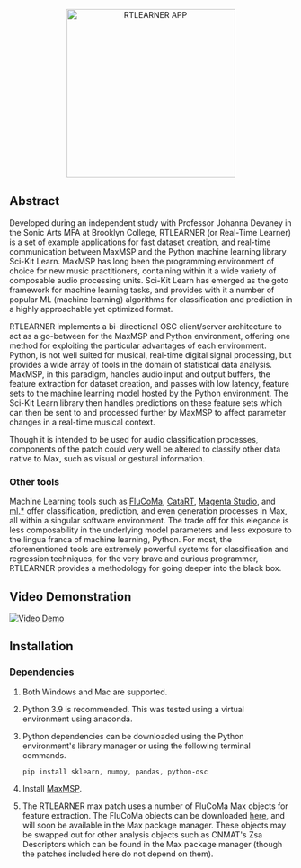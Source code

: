 
<p align="center">
  <img src="https://github.com/tmartinez88/RTLEARNER/blob/main/assets/RTLEARNER_PIC.png?raw=true" width="300" title="RTLEARNER APP">
</p>

## Abstract
Developed during an independent study with Professor Johanna Devaney in the Sonic Arts MFA at Brooklyn College, RTLEARNER (or Real-Time Learner) is a set of example applications for fast dataset creation, and real-time communication between MaxMSP and the Python machine learning library Sci-Kit Learn. MaxMSP has long been the programming environment of choice for new music practitioners, containing within it a wide variety of composable audio processing units. Sci-Kit Learn has emerged as the goto framework for machine learning tasks, and provides with it a number of popular ML (machine learning) algorithms for classification and prediction in a highly approachable yet optimized format.

RTLEARNER implements a bi-directional OSC client/server architecture to act as a go-between for the MaxMSP and Python environment, offering one method for exploiting the particular advantages of each environment. Python, is not well suited for musical, real-time digital signal processing, but provides a wide array of tools in the domain of statistical data analysis. MaxMSP, in this paradigm, handles audio input and output buffers, the feature extraction for dataset creation, and passes with low latency, feature sets to the machine learning model hosted by the Python environment. The Sci-Kit Learn library then handles predictions on these feature sets which can then be sent to and processed further by MaxMSP to affect parameter changes in a real-time musical context.

Though it is intended to be used for audio classification processes, components of the patch could very well be altered to classify other data native to Max, such as visual or gestural information.

### Other tools
Machine Learning tools such as [FluCoMa](https://www.flucoma.org/), [CataRT](https://ismm.ircam.fr/catart/#:~:text=The%20concatenative%20real%2Dtime%20sound,position%20in%20the%20descriptor%20space.), [Magenta Studio](https://magenta.tensorflow.org/studio/Magenta), and [ml.*](http://ben.musicsmiths.us/ml.phtml) offer classification, prediction, and even generation processes in Max, all within a singular software environment. The trade off for this elegance is less composability in the underlying model parameters and less exposure to the lingua franca of machine learning, Python. For most, the aforementioned tools are extremely powerful systems for classification and regression techniques, for the very brave and curious programmer, RTLEARNER provides a methodology for going deeper into the black box.

## Video Demonstration
[![Video Demo](https://github.com/tmartinez88/RTLEARNER/blob/main/assets/youtubeScreeny.png?raw=true)](https://www.youtube.com/watch?v=e7F6OkrapIU&t=5s)

## Installation
### Dependencies
1. Both Windows and Mac are supported.
2. Python 3.9 is recommended. This was tested using a virtual environment using anaconda.
3. Python dependencies can be downloaded using the Python environment's library manager or using the following terminal commands.

      `pip install sklearn, numpy, pandas, python-osc`

3. Install [MaxMSP](https://cycling74.com/downloads).
4. The RTLEARNER max patch uses a number of FluCoMa Max objects for feature extraction. The FluCoMa objects can be downloaded [here](https://www.flucoma.org/download/), and will soon be available in the Max package manager. These objects may be swapped out for other analysis objects such as CNMAT's Zsa Descriptors which can be found in the Max package manager (though the patches included here do not depend on them).
